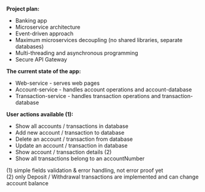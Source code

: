 **Project plan:**<br>

- Banking app <br>
- Microservice architecture <br>
- Event-driven approach <br>
- Maximum microservices decoupling (no shared libraries, separate databases)
- Multi-threading and asynchronous programming <br>
- Secure API Gateway <br>

**The current state of the app:**<br>

- Web-service - serves web pages <br>
- Account-service - handles account operations and account-database <br>
- Transaction-service - handles transaction operations and transaction-database <br>

**User actions available (1):** <br>

- Show all accounts / transactions in database <br>
- Add new account / transaction to database <br>
- Delete an account / transaction from database <br>
- Update an account / transaction in database <br>
- Show account / transaction details (2) <br>
- Show all transactions belong to an accountNumber <br>

(1) simple fields validation & error handling, not error proof yet <br>
(2) only Deposit / Withdrawal transactions are implemented and can change account balance <br>